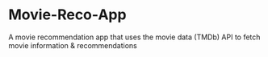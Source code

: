 # Movie-Reco-App
A movie recommendation app that uses the movie data (TMDb) API to fetch movie information &amp; recommendations
